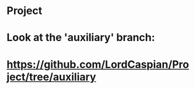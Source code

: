 # Project
# Look at the 'auxiliary' branch:
# https://github.com/LordCaspian/Project/tree/auxiliary
